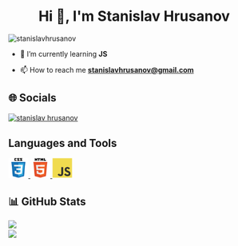 <h1 align="center">Hi 👋, I'm Stanislav Hrusanov</h1>
<p align="left"> <img src="https://komarev.com/ghpvc/?username=stanislavhrusanov&label=Profile%20views&color=0e75b6&style=flat" alt="stanislavhrusanov" /> </p>

- 🌱 I’m currently learning **JS**

- 📫 How to reach me **stanislavhrusanov@gmail.com**

## 🌐 Socials
<a href="https://fb.com/stanislav hrusanov" target="blank"><img align="center" src="https://raw.githubusercontent.com/rahuldkjain/github-profile-readme-generator/master/src/images/icons/Social/facebook.svg" alt="stanislav hrusanov" height="30" width="40" /></a>
</p>


## Languages and Tools
<p align="left"> <a href="https://www.w3schools.com/css/" target="_blank" rel="noreferrer"> <img src="https://raw.githubusercontent.com/devicons/devicon/master/icons/css3/css3-original-wordmark.svg" alt="css3" width="40" height="40"/> </a> <a href="https://www.w3.org/html/" target="_blank" rel="noreferrer"> <img src="https://raw.githubusercontent.com/devicons/devicon/master/icons/html5/html5-original-wordmark.svg" alt="html5" width="40" height="40"/> </a> <a href="https://developer.mozilla.org/en-US/docs/Web/JavaScript" target="_blank" rel="noreferrer"> <img src="https://raw.githubusercontent.com/devicons/devicon/master/icons/javascript/javascript-original.svg" alt="javascript" width="40" height="40"/> </a> </p>


## 📊 GitHub Stats
![](https://github-readme-stats.vercel.app/api/top-langs?username=stanislavhrusanov&include_all_commits=true&count_private=true&layout=compact)<br/>
![](https://github-readme-streak-stats.herokuapp.com/?user=stanislavhrusanov)
